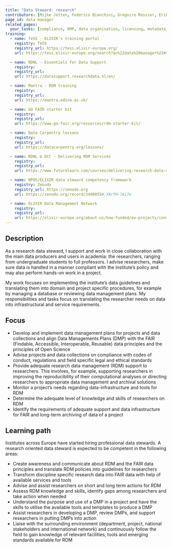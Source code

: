 ```yaml
---
title: "Data Steward: research"
contributors: [Mijke Jetten, Federico Bianchini, Gregoire Rossier, Erik Hjerde, Siiri Fuchs, Minna Ahokas, Priit Adler, Alexander Botzki, Robert Andrews, Celia van Gelder, Daniel Wibberg, Graham Hughes, Marko Vidak, Pedro Fernandes, Pinar Alper, Victoria Dominguez D. Angel, Wolmar Nyberg Åkerström, Alexia Cardona]
page_id: data manager
related_pages: 
  your_tasks: [compliance, DMP, data organisation, licensing, metadata, data protection, data publication, data quality, transfer, identifiers, machine actionability]
training:
  - name: TeSS - ELIXIR’s training portal
    registry: TeSS
    registry_url: https://tess.elixir-europe.org/
    url: https://tess.elixir-europe.org/search?q=%22data%20manager%22#materials

  - name: RDNL - Essentials for Data Support
    registry:
    registry_url:
    url: https://datasupport.researchdata.nl/en/

  - name: Mantra - RDM training
    registry:
    registry_url:
    url: https://mantra.edina.ac.uk/

  - name: GO FAIR starter kit
    registry:
    registry_url:
    url: https://www.go-fair.org/resources/rdm-starter-kit/

  - name: Data Carpentry lessons
    registry:
    registry_url:
    url: https://datacarpentry.org/lessons/

  - name: RDNL & DCC - Delivering RDM Services
    registry:
    registry_url:
    url: https://www.futurelearn.com/courses/delivering-research-data-management-services

  - name: NPOS/ELIXIR data steward competency framework
    registry: Zenodo
    registry_url: https://zenodo.org
    url: https://zenodo.org/record/3490855#.YArTH-lKi7o

  - name: ELIXIR Data Management Network
    registry:
    registry_url:
    url: https://elixir-europe.org/about-us/how-funded/eu-projects/converge/wp1/dm-coordinators
---
```



## Description
As a research data steward, I support and work in close collaboration with the main data producers and users in academia: the researchers, ranging from undergraduate students to full professors. I advise researchers, make sure data is handled in a manner compliant with the institute’s policy and may also perform hands-on work in a project.

My work focuses on implementing the institute’s data guidelines and translating them into domain and project specific procedures, for example by managing a database or reviewing data management plans. My responsibilities and tasks focus on translating the researcher  needs on data into infrastructural and service requirements.

## Focus
* Develop and implement data management plans for projects and data collections and align Data Managements Plans (DMP) with the FAIR (Findable, Accessible, Interoperable, Reusable) data principles and the principles of Open Science
* Advise projects and data collections on compliance with codes of conduct, regulations and field specific legal and ethical standards
* Provide adequate research data management (RDM) support to researchers. This involves, for example, supporting researchers in improving the reproducibility of their computational analyses or directing researchers to appropriate data management and archival solutions
* Monitor a project’s needs regarding data-infrastructure and tools for RDM
* Determine the adequate level of knowledge and skills of researchers on RDM
* Identify the requirements of adequate support and data infrastructure for FAIR and long-term archiving of data of a project

## Learning path
Institutes across Europe have started hiring professional data stewards. A research oriented data steward is expected to be competent in the following areas:
* Create awareness and communicate about RDM and the FAIR data principles and translate RDM policies into guidelines for researchers
* Transform discipline specific research data into FAIR data with help of available services and tools
* Advise and assist researchers on short and long term actions for RDM
* Assess RDM knowledge and skills, identify gaps among researchers and take action when needed
* Understand the purpose and use of a DMP in a project and have the skills to utilise the available tools and templates to produce a DMP
* Assist researchers in developing a DMP, review DMPs, and support researchers in putting DMPs into action
* Liaise with the surrounding environment (department, project, national stakeholders and international network) and continuously follow the field to gain knowledge of relevant facilities, tools and emerging standards available for RDM

